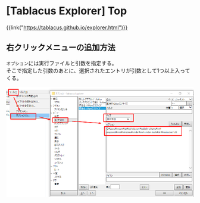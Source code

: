 # [Tablacus Explorer] Top

{{link("https://tablacus.github.io/explorer.html")}}


右クリックメニューの追加方法
----------------------------

`オプション`には実行ファイルと引数を指定する。  
そこで指定した引数のあとに、選択されたエントリが引数として1つ以上入ってくる。

![](images/2019-09-29-22-52-47.png)
